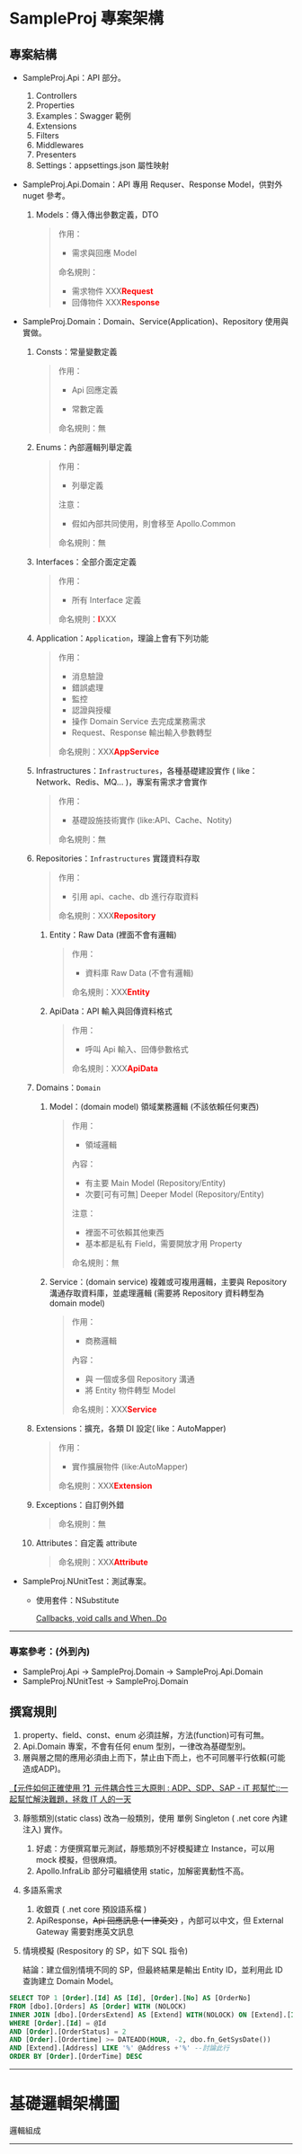 # SampleProj 專案架構

## 專案結構

- SampleProj.Api：API 部分。

  1. Controllers
  2. Properties
  3. Examples：Swagger 範例
  4. Extensions
  5. Filters
  6. Middlewares
  7. Presenters
  8. Settings：appsettings.json 屬性映射

- SampleProj.Api.Domain：API 專用 Requser、Response Model，供對外 nuget 參考。

  1. Models：傳入傳出參數定義，DTO

     > 作用：
     >
     > - 需求與回應 Model
     >
     > 命名規則：
     >
     > - 需求物件 XXX<font color=red>**Request**</font>
     > - 回傳物件 XXX<font color=red>**Response**</font>

- SampleProj.Domain：Domain、Service(Application)、Repository 使用與實做。

  1. Consts：常量變數定義

     > 作用：
     >
     > - Api 回應定義
     >
     > - 常數定義
     >
     > 命名規則：無

  2. Enums：內部邏輯列舉定義

     > 作用：
     >
     > - 列舉定義
     >
     > 注意：
     >
     > - 假如內部共同使用，則會移至 Apollo.Common 
     >
     > 命名規則：無

  3. Interfaces：全部介面定定義

     > 作用：
     >
     > - 所有 Interface 定義
     >
     > 命名規則：<font color=red>**I**</font>XXX

  4. Application：`Application`，理論上會有下列功能

     > 作用：
     >
     > - 消息驗證
     > - 錯誤處理
     > - 監控
     > - 認證與授權
     > - 操作 Domain Service 去完成業務需求
     > - Request、Response 輸出輸入參數轉型
     >
     > 命名規則：XXX<font color=red>**AppService**</font> 

  5. Infrastructures：`Infrastructures`，各種基礎建設實作 ( like：Network、Redis、MQ... )，專案有需求才會實作

     > 作用：
     >
     > - 基礎設施技術實作 (like:API、Cache、Notity)
     >
     > 命名規則：無

  6. Repositories：`Infrastructures` 實踐資料存取

     > 作用：
     >
     > - 引用 api、cache、db 進行存取資料
     >
     > 命名規則：XXX<font color=red>**Repository**</font>

     1. Entity：Raw Data (裡面不會有邏輯)

        > 作用：
        >
        > - 資料庫 Raw Data (不會有邏輯)
        >
        > 命名規則：XXX<font color=red>**Entity**</font>

     2. ApiData：API 輸入與回傳資料格式

        > 作用：
        >
        > - 呼叫 Api 輸入、回傳參數格式
        >
        > 命名規則：XXX<font color=red>**ApiData**</font>

  7. Domains：`Domain`

     1. Model：(domain model) 領域業務邏輯 (不該依賴任何東西)

        > 作用：
        >
        > - 領域邏輯
        >
        > 內容：
        >
        > - 有主要 Main Model (Repository/Entity)
        > - 次要[可有可無] Deeper Model (Repository/Entity)
        >
        > 注意：
        >
        > - 裡面不可依賴其他東西
        > - 基本都是私有 Field，需要開放才用 Property
        >
        > 命名規則：無

     2. Service：(domain service) 複雜或可複用邏輯，主要與 Repository 溝通存取資料庫，並處理邏輯 (需要將 Repository 資料轉型為 domain model)

        > 作用：
        >
        > - 商務邏輯
        >
        > 內容：
        >
        > - 與 一個或多個 Repository 溝通
        > - 將 Entity 物件轉型 Model
        >
        > 命名規則：XXX<font color=red>**Service**</font>

  8. Extensions：擴充，各類 DI 設定( like：AutoMapper)

     > 作用：
     >
     > - 實作擴展物件 (like:AutoMapper)
     >
     > 命名規則：XXX<font color=red>**Extension**</font>

  9. Exceptions：自訂例外錯

     > 命名規則：無

  10. Attributes：自定義 attribute

      > 命名規則：XXX<font color=red>**Attribute**</font>

- SampleProj.NUnitTest：測試專案。

  - 使用套件：NSubstitute

    [Callbacks, void calls and When..Do](https://nsubstitute.github.io/help/callbacks/)

---

### 專案參考：(外到內)

- SampleProj.Api → SampleProj.Domain → SampleProj.Api.Domain
- SampleProj.NUnitTest → SampleProj.Domain



## 撰寫規則

1. property、field、const、enum 必須註解，方法(function)可有可無。
2. Api.Domain 專案，不會有任何 enum 型別，一律改為基礎型別。
3. 層與層之間的應用必須由上而下，禁止由下而上，也不可同層平行依賴(可能造成ADP)。

[【元件如何正確使用 ?】元件耦合性三大原則 : ADP、SDP、SAP - iT 邦幫忙::一起幫忙解決難題，拯救 IT 人的一天](https://ithelp.ithome.com.tw/articles/10254804)

3. 靜態類別(static class) 改為一般類別，使用 單例 Singleton ( .net core 內建注入) 實作。

   1. 好處：方便撰寫單元測試，靜態類別不好模擬建立 Instance，可以用 mock 模擬，但很麻煩。
   2. Apollo.InfraLib 部分可繼續使用 static，加解密異動性不高。

4. 多語系需求

   1. 收銀頁 ( .net core 預設語系檔 )
   2. ApiResponse，~~Api 回應訊息 (一律英文)~~ ，內部可以中文，但 External Gateway 需要對應英文訊息

5. 情境模擬 (Respository 的 SP，如下 SQL 指令) 

   結論：建立個別情境不同的 SP，但最終結果是輸出 Entity ID，並利用此 ID 查詢建立 Domain Model。

```SQL
SELECT TOP 1 [Order].[Id] AS [Id], [Order].[No] AS [OrderNo]
FROM [dbo].[Orders] AS [Order] WITH (NOLOCK)
INNER JOIN [dbo].[OrdersExtend] AS [Extend] WITH(NOLOCK) ON [Extend].[Id] = [Order].[Id]
WHERE [Order].[Id] = @Id
AND [Order].[OrderStatus] = 2
AND [Order].[Ordertime] >= DATEADD(HOUR, -2, dbo.fn_GetSysDate())
AND [Extend].[Address] LIKE '%' @Address +'%' --討論此行
ORDER BY [Order].[OrderTime] DESC
```

---

# 基礎邏輯架構圖


邏輯組成

---


